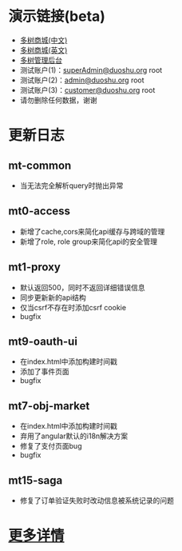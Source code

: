 # 演示链接(beta)
- [多树商城(中文)](https://www.duoshu.org)
- [多树商城(英文)](https://www.duoshu.org/mall/en/index.html)
- [多树管理后台](https://admin.duoshu.org/index.html)
- 测试账户(1)：superAdmin@duoshu.org root
- 测试账户(2)：admin@duoshu.org root
- 测试账户(3)：customer@duoshu.org root
- 请勿删除任何数据，谢谢
# 更新日志
## mt-common
- 当无法完全解析query时抛出异常
## mt0-access
- 新增了cache,cors来简化api缓存与跨域的管理
- 新增了role, role group来简化api的安全管理
## mt1-proxy
- 默认返回500，同时不返回详细错误信息
- 同步更新新的api结构
- 仅当csrf不存在时添加csrf cookie
- bugfix
## mt9-oauth-ui
- 在index.html中添加构建时间戳
- 添加了事件页面
- bugfix
## mt7-obj-market
- 在index.html中添加构建时间戳
- 弃用了angular默认的i18n解决方案
- 修复了支付页面bug
- bugfix
## mt15-saga
- 修复了订单验证失败时改动信息被系统记录的问题
# [更多详情](https://github.com/users/publicdevop2019/projects/29)